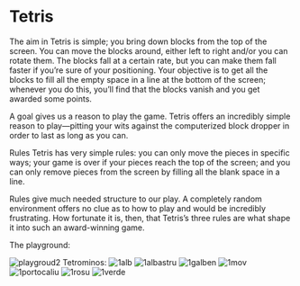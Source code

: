 # Tetris
The aim in Tetris is simple; you bring down blocks from the top of the screen. You can move the blocks around, either left to right and/or you can rotate them. The blocks fall at a certain rate, but you can make them fall faster if you’re sure of your positioning. Your objective is to get all the blocks to fill all the empty space in a line at the bottom of the screen; whenever you do this, you’ll find that the blocks vanish and you get awarded some points.

A goal gives us a reason to play the game. Tetris offers an incredibly simple reason to play—pitting your wits against the computerized block dropper in order to last as long as you can.

Rules
Tetris has very simple rules: you can only move the pieces in specific ways; your game is over if your pieces reach the top of the screen; and you can only remove pieces from the screen by filling all the blank space in a line.

Rules give much needed structure to our play. A completely random environment offers no clue as to how to play and would be incredibly frustrating. How fortunate it is, then, that Tetris’s three rules are what shape it into such an award-winning game.

The playground:

![playgroud2](https://user-images.githubusercontent.com/76945445/237032975-48becfaf-104d-4645-ad12-c289640ce13e.png)
Tetrominos:
![1alb](https://user-images.githubusercontent.com/76945445/237045207-8dbb3ae0-6f9c-403b-934f-01ce30d623e5.png)
![1albastru](https://user-images.githubusercontent.com/76945445/237045215-3f4c2082-6c15-462b-a1b7-161de257267f.png)
![1galben](https://user-images.githubusercontent.com/76945445/237045216-0583b973-db78-4617-afbb-9844f4ee99df.png)
![1mov](https://user-images.githubusercontent.com/76945445/237045218-f464261e-f2fd-4469-ab1d-dc93bf0db35c.png)
![1portocaliu](https://user-images.githubusercontent.com/76945445/237045221-4ee95833-b9c7-4ba5-928c-7a9a2fb17b6e.png)
![1rosu](https://user-images.githubusercontent.com/76945445/237045224-1893f274-c347-4abd-aad1-64c3980cd535.png)
![1verde](https://user-images.githubusercontent.com/76945445/237045227-f55f03da-ea01-47bb-b8bc-e408664e0ab4.png)
